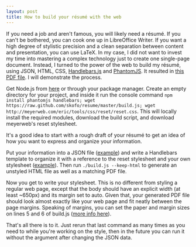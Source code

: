 ```yaml
---
layout: post
title: How to build your résumé with the web
---
```

If you need a job and aren't famous, you will likely need a résumé. If you can't be bothered, you can cook one up in LibreOffice Writer. If you want a high degree of stylistic precision and a clean separation between content and presentation, you can use LaTeX. In my case, I did not want to invest my time into mastering a complex technology just to create one single-page document. Instead, I turned to the power of the web to build my résumé, using JSON, HTML, CSS, [Handlebars.js](http://handlebarsjs.com) and [PhantomJS](http://phantomjs.org). It resulted in [this PDF file](https://www.dropbox.com/s/xlduz7ka5qj8hwd/resume.pdf). I will demonstrate the process.

Get Node.js from [here](http://nodejs.org/download) or through your package manager. Create an empty directory for your project, and inside it run the console command `npm install phantomjs handlebars; wget https://raw.github.com/skofo/resume/master/build.js; wget http://meyerweb.com/eric/tools/css/reset/reset.css`. This will locally install the required modules, download the build script, and download meyerweb's reset stylesheet.

It's a good idea to start with a rough draft of your résumé to get an idea of how you want to express and organize your information.

Put your information into a JSON file ([example](https://github.com/skofo/resume/blob/master/data.json)) and write a Handlebars template to organize it with a reference to the reset stylesheet and your own stylesheet ([example](https://github.com/skofo/resume/blob/master/template.handlebars)). Then run `./build.js --keep-html` to generate an unstyled HTML file as well as a matching PDF file.

Now you get to write your stylesheet. This is no different from styling a regular web page, except that the body should have an explicit width (at least ~650px) and its margin set to auto. Given that, your generated PDF file should look almost exactly like your web page and fit neatly between the page margins. Speaking of margins, you can set the paper and margin sizes on lines 5 and 6 of build.js ([more info here](https://github.com/ariya/phantomjs/wiki/API-Reference-WebPage#wiki-webpage-paperSize)).

That's all there is to it. Just rerun that last command as many times as you need to while you're working on the style, then in the future you can run it without the argument after changing the JSON data.

